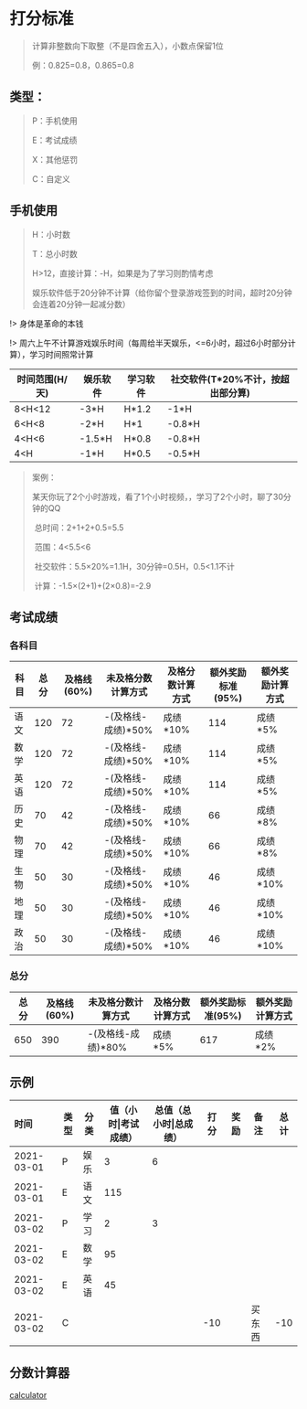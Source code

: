 # 打分标准

> 计算非整数向下取整（不是四舍五入），小数点保留1位
>
> 例：0.825=0.8，0.865=0.8



## 类型：

> P：手机使用
>
> E：考试成绩
>
> X：其他惩罚
>
> C：自定义



## 手机使用



> H：小时数
>
> T：总小时数
>
> H>12，直接计算：-H，如果是为了学习则酌情考虑
>
> 娱乐软件低于20分钟不计算（给你留个登录游戏签到的时间，超时20分钟会连着20分钟一起减分数）



!> 身体是革命的本钱



!> 周六上午不计算游戏娱乐时间（每周给半天娱乐，<=6小时，超过6小时部分计算），学习时间照常计算



| 时间范围(H/天) | 娱乐软件 | 学习软件 | 社交软件(T*20%不计，按超出部分算) |
| -------------- | -------- | -------- | --------------------------------- |
| 8<H<12         | -3*H     | H*1.2    | -1*H                              |
| 6<H<8          | -2*H     | H*1      | -0.8*H                            |
| 4<H<6          | -1.5*H   | H*0.8    | -0.8*H                            |
| 4<H            | -1*H     | H*0.5    | -0.5*H                            |



> 案例：
>
> 某天你玩了2个小时游戏，看了1个小时视频，，学习了2个小时，聊了30分钟的QQ
>
> ​	总时间：2+1+2+0.5=5.5
>
> ​	范围：4<5.5<6
>
> ​    社交软件：5.5×20%=1.1H，30分钟=0.5H，0.5<1.1不计
>
> ​	计算：-1.5×(2+1)+(2×0.8)=-2.9



## 考试成绩

### 各科目

| 科目 | 总分 | 及格线(60%) | 未及格分数计算方式 | 及格分数计算方式 | 额外奖励标准(95%) | 额外奖励计算方式 |
| ---- | ---- | ----------- | ------------------ | ---------------- | ----------------- | ---------------- |
| 语文 | 120  | 72          | -(及格线-成绩)*50% | 成绩*10%         | 114               | 成绩*5%          |
| 数学 | 120  | 72          | -(及格线-成绩)*50% | 成绩*10%         | 114               | 成绩*5%          |
| 英语 | 120  | 72          | -(及格线-成绩)*50% | 成绩*10%         | 114               | 成绩*5%          |
| 历史 | 70   | 42          | -(及格线-成绩)*50% | 成绩*10%         | 66                | 成绩*8%          |
| 物理 | 70   | 42          | -(及格线-成绩)*50% | 成绩*10%         | 66                | 成绩*8%          |
| 生物 | 50   | 30          | -(及格线-成绩)*50% | 成绩*10%         | 46                | 成绩*10%         |
| 地理 | 50   | 30          | -(及格线-成绩)*50% | 成绩*10%         | 46                | 成绩*10%         |
| 政治 | 50   | 30          | -(及格线-成绩)*50% | 成绩*10%         | 46                | 成绩*10%         |



### 总分

| 总分 | 及格线(60%) | 未及格分数计算方式 | 及格分数计算方式 | 额外奖励标准(95%) | 额外奖励计算方式 |
| ---- | ----------- | ------------------ | ---------------- | ----------------- | ---------------- |
| 650  | 390         | -(及格线-成绩)*80% | 成绩*5%          | 617               | 成绩*2%          |



## 示例

<div id="main-tb">

| 时间       | 类型 | 分类 | 值（小时\|考试成绩） | 总值（总小时\|总成绩） | 打分 | 奖励 | 备注   | 总计 |
| :--------- | ---- | ---- | -------------------- | ---------------------- | ---- | ---- | ------ | ---- |
| 2021-03-01 | P    | 娱乐 | 3                    | 6                      |      |      |        |      |
| 2021-03-01 | E    | 语文 | 115                  |                        |      |      |        |      |
| 2021-03-02 | P    | 学习 | 2                    | 3                      |      |      |        |      |
| 2021-03-02 | E    | 数学 | 95                   |                        |      |      |        |      |
| 2021-03-02 | E    | 英语 | 45                   |                        |      |      |        |      |
| 2021-03-02 | C    |      |                      |                        | -10  |      | 买东西 | -10  |

</div>



## 分数计算器

[calculator](calculator.html ':include')